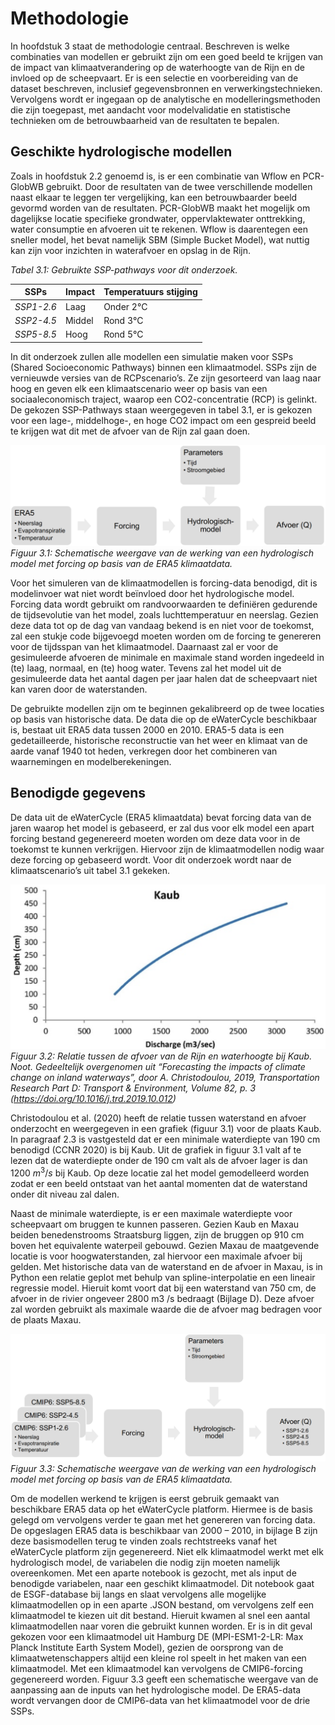 # Methodologie

In hoofdstuk 3 staat de methodologie centraal. Beschreven is welke combinaties van modellen
er gebruikt zijn om een goed beeld te krijgen van de impact van klimaatverandering op de
waterhoogte van de Rijn en de invloed op de scheepvaart. Er is een selectie en voorbereiding
van de dataset beschreven, inclusief gegevensbronnen en verwerkingstechnieken.
Vervolgens wordt er ingegaan op de analytische en modelleringsmethoden die zijn toegepast,
met aandacht voor modelvalidatie en statistische technieken om de betrouwbaarheid van de
resultaten te bepalen.

## Geschikte hydrologische modellen

Zoals in hoofdstuk 2.2 genoemd is, is er een combinatie van Wflow en PCR-GlobWB gebruikt.
Door de resultaten van de twee verschillende modellen naast elkaar te leggen ter vergelijking,
kan een betrouwbaarder beeld gevormd worden van de resultaten. PCR-GlobWB maakt het
mogelijk om dagelijkse locatie specifieke grondwater, oppervlaktewater onttrekking, water
consumptie en afvoeren uit te rekenen. Wflow is daarentegen een sneller model, het bevat
namelijk SBM (Simple Bucket Model), wat nuttig kan zijn voor inzichten in waterafvoer en
opslag in de Rijn. 

*Tabel 3.1: Gebruikte SSP-pathways voor dit onderzoek.*

| SSPs       | Impact | Temperatuurs stijging |
|------------|--------|------------------------|
| *SSP1-2.6* | Laag   | Onder 2°C              |
| *SSP2-4.5* | Middel | Rond 3°C               |
| *SSP5-8.5* | Hoog   | Rond 5°C               |

In dit onderzoek zullen alle modellen een simulatie maken voor SSPs (Shared Socioeconomic
Pathways) binnen een klimaatmodel. SSPs zijn de vernieuwde versies van de RCPscenario’s. Ze zijn gesorteerd van laag naar hoog en geven elk een klimaatscenario weer op
basis van een sociaaleconomisch traject, waarop een CO2-concentratie (RCP) is gelinkt. De
gekozen SSP-Pathways staan weergegeven in tabel 3.1, er is gekozen voor een lage-,
middelhoge-, en hoge CO2 impact om een gespreid beeld te krijgen wat dit met de afvoer van
de Rijn zal gaan doen.

![figure4](../figures/figure4.PNG)
*Figuur 3.1: Schematische weergave van de werking van een hydrologisch model met forcing op basis van de
ERA5 klimaatdata.*

Voor het simuleren van de klimaatmodellen is forcing-data benodigd, dit is modelinvoer wat
niet wordt beïnvloed door het hydrologische model. Forcing data wordt gebruikt om
randvoorwaarden te definiëren gedurende de tijdsevolutie van het model, zoals
luchttemperatuur en neerslag. Gezien deze data tot op de dag van vandaag bekend is en niet
voor de toekomst, zal een stukje code bijgevoegd moeten worden om de forcing te genereren
voor de tijdsspan van het klimaatmodel. Daarnaast zal er voor de gesimuleerde afvoeren de
minimale en maximale stand worden ingedeeld in (te) laag, normaal, en (te) hoog water.
Tevens zal het model uit de gesimuleerde data het aantal dagen per jaar halen dat de
scheepvaart niet kan varen door de waterstanden.

De gebruikte modellen zijn om te beginnen gekalibreerd op de twee locaties op basis van
historische data. De data die op de eWaterCycle beschikbaar is, bestaat uit ERA5 data tussen
2000 en 2010. ERA5-5 data is een gedetailleerde, historische reconstructie van het weer en
klimaat van de aarde vanaf 1940 tot heden, verkregen door het combineren van
waarnemingen en modelberekeningen.

## Benodigde gegevens

De data uit de eWaterCycle (ERA5 klimaatdata) bevat forcing data van de jaren waarop het
model is gebaseerd, er zal dus voor elk model een apart forcing bestand gegenereerd moeten
worden om deze data voor in de toekomst te kunnen verkrijgen. Hiervoor zijn de
klimaatmodellen nodig waar deze forcing op gebaseerd wordt. Voor dit onderzoek wordt naar
de klimaatscenario’s uit tabel 3.1 gekeken.

![figure5](../figures/figure5.PNG)
*Figuur 3.2: Relatie tussen de afvoer van de Rijn en waterhoogte bij Kaub.
Noot. Gedeeltelijk overgenomen uit “Forecasting the impacts of climate change on inland waterways”, door A.
Christodoulou, 2019, Transportation Research Part D: Transport & Environment, Volume 82, p. 3
(https://doi.org/10.1016/j.trd.2019.10.012)*

Christodoulou et al. (2020) heeft de relatie tussen waterstand en afvoer onderzocht en
weergegeven in een grafiek (figuur 3.1) voor de plaats Kaub. In paragraaf 2.3 is vastgesteld
dat er een minimale waterdiepte van 190 cm benodigd (CCNR 2020) is bij Kaub. Uit de grafiek
in figuur 3.1 valt af te lezen dat de waterdiepte onder de 190 cm valt als de afvoer lager is dan
1200 $m^3/s$ bij Kaub. Op deze locatie zal het model gemodelleerd worden zodat er een beeld
ontstaat van het aantal momenten dat de waterstand onder dit niveau zal dalen.

Naast de minimale waterdiepte, is er een maximale waterdiepte voor scheepvaart om bruggen
te kunnen passeren. Gezien Kaub en Maxau beiden benedenstrooms Straatsburg liggen, zijn
de bruggen op 910 cm boven het equivalente waterpeil gebouwd. Gezien Maxau de
maatgevende locatie is voor hoogwaterstanden, zal hiervoor een maximale afvoer bij gelden.
Met historische data van de waterstand en de afvoer in Maxau, is in Python een relatie geplot
met behulp van spline-interpolatie en een lineair regressie model. Hieruit komt voort dat bij
een waterstand van 750 cm, de afvoer in de rivier ongeveer 2800 m3
/s bedraagt (Bijlage D).
Deze afvoer zal worden gebruikt als maximale waarde die de afvoer mag bedragen voor de
plaats Maxau.

![figure6](../figures/figure6.PNG)
*Figuur 3.3: Schematische weergave van de werking van een hydrologisch model met forcing op basis van de
ERA5 klimaatdata.*

Om de modellen werkend te krijgen is eerst gebruik gemaakt van beschikbare ERA5 data op
het eWaterCycle platform. Hiermee is de basis gelegd om vervolgens verder te gaan met het
genereren van forcing data. De opgeslagen ERA5 data is beschikbaar van 2000 – 2010, in
bijlage B zijn deze basismodellen terug te vinden zoals rechtstreeks vanaf het eWaterCycle
platform zijn gegenereerd. Niet elk klimaatmodel werkt met elk hydrologisch model, de
variabelen die nodig zijn moeten namelijk overeenkomen. Met een aparte notebook is
gezocht, met als input de benodigde variabelen, naar een geschikt klimaatmodel. Dit
notebook gaat de ESGF-database bij langs en slaat vervolgens alle mogelijke
klimaatmodellen op in een aparte .JSON bestand, om vervolgens zelf een klimaatmodel te
kiezen uit dit bestand. Hieruit kwamen al snel een aantal klimaatmodellen naar voren die
gebruikt kunnen worden. Er is in dit geval gekozen voor een klimaatmodel uit Hamburg DE
(MPI-ESM1-2-LR: Max Planck Institute Earth System Model), gezien de oorsprong van de
klimaatwetenschappers altijd een kleine rol speelt in het maken van een klimaatmodel. Met
een klimaatmodel kan vervolgens de CMIP6-forcing gegenereerd worden. Figuur 3.3 geeft
een schematische weergave van de aanpassing aan de inputs van het hydrologische model.
De ERA5-data wordt vervangen door de CMIP6-data van het klimaatmodel voor de drie
SSPs.




